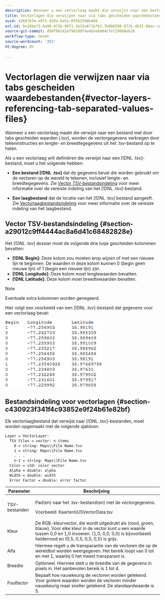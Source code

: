 ```yaml
---
description: Wanneer u een vectorlaag maakt die verwijst naar een bestand met door tabs gescheiden waarden (.tsv), worden de vectorgegevens verkregen door tekeninstructies en lengte- en breedtegegevens uit het .tsv-bestand op te halen.
title: Vectorlagen die verwijzen naar via tabs gescheiden waardebestanden
uuid: 42607b34-e9f2-420a-ba5a-05562598b480
exl-id: be16ba73-4a98-472b-98f1-1b32e671b763,7b0b0286-072b-4b31-b6ec-ced322da5236
source-git-commit: d9df90242ef96188f4e4b5e6d04cfef196b0a628
workflow-type: tm+mt
source-wordcount: '352'
ht-degree: 0%

---
```


# Vectorlagen die verwijzen naar via tabs gescheiden waardebestanden{#vector-layers-referencing-tab-separated-values-files}

Wanneer u een vectorlaag maakt die verwijst naar een bestand met door tabs gescheiden waarden (.tsv), worden de vectorgegevens verkregen door tekeninstructies en lengte- en breedtegegevens uit het .tsv-bestand op te halen.

Als u een vectorlaag wilt definiëren die verwijst naar een [!DNL .tsv]-bestand, moet u het volgende hebben:

* **Een bestand  [!DNL .tsv]** dat de gegevens bevat die worden gebruikt om de vectoren op de wereld te tekenen, inclusief lengte- en breedtegegevens. Zie [Vector TSV-bestandsindeling](../../../../home/c-geo-oview/c-wk-img-lyrs/c-wk-vctr-lyrs/c-tab-sep-val-files.md#section-a29012c9ff4444ac8a6d41c68482828e) voor meer informatie over de vereiste indeling van het [!DNL .tsv]-bestand.

* **Een laagbestand** dat de locatie van het  [!DNL .tsv] bestand aangeeft. Zie [Vectorlaagbestandsindeling](../../../../home/c-geo-oview/c-wk-img-lyrs/c-wk-vctr-lyrs/c-tab-sep-val-files.md#section-c430923f341f4c93852e9f24b61e82bf) voor meer informatie over de vereiste indeling van het laagbestand.

## Vector TSV-bestandsindeling {#section-a29012c9ff4444ac8a6d41c68482828e}

Het [!DNL .tsv] dossier moet de volgende drie lusje gescheiden kolommen bevatten:

* **[!DNL Begin]:** Deze kolom zou moeten erop wijzen of met een nieuwe lijn te beginnen. De waarden in deze kolom kunnen 0 (begin geen nieuwe lijn) of 1 (begin een nieuwe lijn) zijn.
* **[!DNL Longitude]:** Deze kolom moet lengtewaarden bevatten.
* **[!DNL Latitude]:** Deze kolom moet breedtewaarden bevatten.

>[!NOTE]
>
>Eventuele extra kolommen worden genegeerd.

Hier volgt een voorbeeld van een [!DNL .tsv]-bestand dat gegevens voor een vectorlaag bevat:

![](assets/tsv_vectorlayer.png)

## Bestandsindeling voor vectorlagen {#section-c430923f341f4c93852e9f24b61e82bf}

Elk vectorlaagbestand dat verwijst naar [!DNL .tsv]-bestanden, moet worden opgemaakt met de volgende sjabloon:

```
Layer = VectorLayer:
  TSV Files = vector: n items
    0 = string: Maps\\File Name.tsv
    1 = string: Maps\\File Name.tsv
    . . .
    n-1 = string: Maps\\File Name.tsv
  Color = v3d: color vector
  Alpha = double: alpha
  Width = double: width
  Error Factor = double: error factor
```

<table id="table_152F73536AB9403AB43854B81D6A9A15"> 
 <thead> 
  <tr> 
   <th colname="col1" class="entry"> Parameter </th> 
   <th colname="col2" class="entry"> Beschrijving </th> 
  </tr> 
 </thead>
 <tbody> 
  <tr> 
   <td colname="col1"> TSV-bestanden </td> 
   <td colname="col2"> <p>Pad(en) naar het <span class="filepath"> .tsv</span>-bestand(en) met de vectorgegevens. </p> <p>Voorbeeld: <span class="filepath"> Kaarten\\USVectorData.tsv</span> </p> </td> 
  </tr> 
  <tr> 
   <td colname="col1"> Kleur </td> 
   <td colname="col2"> De RGB-kleurvector, die wordt uitgedrukt als (rood, groen, blauw). Voor elke kleur in de vector kunt u een waarde tussen 0,0 en 1,0 invoeren. (1,0, 0,0, 0,0) is bijvoorbeeld helderrood en (0,5, 0,5, 0,5, 0,5) is grijs. </td> 
  </tr> 
  <tr> 
   <td colname="col1"> Alfa </td> 
   <td colname="col2"> Hiermee regelt u de transparantie van de vectoren die op de wereldbol worden weergegeven. Het bereik loopt van 0 tot en met 1, waarbij 0 het meest transparant is. </td> 
  </tr> 
  <tr> 
   <td colname="col1"> Breedte </td> 
   <td colname="col2"> Optioneel. Hiermee stelt u de breedte van de gegevens in pixels in. Het aanbevolen bereik is 1 tot 4. </td> 
  </tr> 
  <tr> 
   <td colname="col1"> Foutfactor </td> 
   <td colname="col2"> Bepaalt hoe nauwkeurig de vectoren worden getekend. Voor grotere waarden worden de vectoren minder nauwkeurig maar sneller getekend. De standaardwaarde is 5. </td> 
  </tr> 
 </tbody> 
</table>
